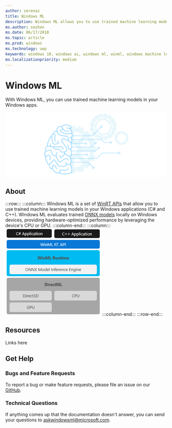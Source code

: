 ```yaml
---
author: serenaz
title: Windows ML
description: Windows ML allows you to use trained machine learning models in your Windows applications.
ms.author: sezhen
ms.date: 06/17/2018
ms.topic: article
ms.prod: windows
ms.technology: uwp
keywords: windows 10, windows ai, windows ml, winml, windows machine learning
ms.localizationpriority: medium
---
```


# Windows ML

With Windows ML, you can use trained machine learning models in your Windows apps.

![Windows ML graphic](images/winml-graphic.png)

## About

:::row:::
    :::column:::
    Windows ML is a set of [WinRT APIs](https://docs.microsoft.com/uwp/api/windows.ai.machinelearning) that allow you to use trained machine learning models in your Windows applications (C# and C++). Windows ML evaluates trained [ONNX models](https://onnx.ai) locally on Windows devices, providing hardware-optimized performance by leveraging the device's CPU or GPU.
    :::column-end:::
    :::column:::
        ![windows ml layers](images/winml-layers.png)
    :::column-end:::
:::row-end:::

## Resources

Links here

## Get Help

### Bugs and Feature Requests

To report a bug or make feature requests, please file an issue on our [GitHub](https://github.com/Microsoft/Windows-Machine-Learning).

### Technical Questions

If anything comes up that the documentation doesn't answer, you can send your questions to askwindowsml@microsoft.com.